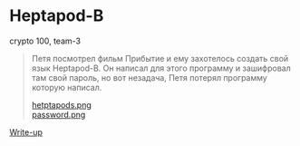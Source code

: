 # Heptapod-B

crypto 100, team-3

> Петя посмотрел фильм Прибытие и ему захотелось создать свой язык Heptapod-B. Он написал для этого программу и зашифровал там свой пароль, но вот незадача, Петя потерял программу которую написал.
>
> [hetptapods.png](attachments/hetptapods.png)  
> [password.png](attachments/password.png)

[Write-up](WRITEUP.md)
